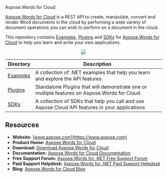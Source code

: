 Aspose.Words for Cloud

[Aspose.Words for Cloud](https://www.aspose.com/products/words/cloud) is a REST API to create, manipulate, convert and render Word documents in the cloud by performing a wide variety of document operations you can wish to perform on a document in the cloud.

This repository contains [Examples](Examples), [Plugins](Plugins) and [SDKs](SDKs) for [Aspose.Words for Cloud](https://www.aspose.com/products/words/cloud) to help you learn and write your own applications.


<p align="center">
  <a title="Download complete Aspose.Words for Cloud source code" href="https://github.com/aspose-words/Aspose.Words-for-Cloud/archive/master.zip">
	<img src="http://i.imgur.com/hwNhrGZ.png" />
  </a>
</p>

Directory | Description
--------- | -----------
[Examples](Examples)  | A collection of .NET examples that help you learn and explore the API features
[Plugins](Plugins)  | Standalone Plugins that will demonstrate one or multiple features on Aspose.Words for Cloud
[SDKs](SDKs)  | A collection of SDKs that help you call and use Aspose Cloud API features in your applications

## Resources
+ **Website:** [www.aspose.com](https://www.aspose.com)
+ **Product Home:** [Aspose.Words for Cloud](https://www.aspose.com/products/words/cloud)
+ **Download:** [Download Aspose.Words for Cloud](https://downloads.aspose.com/words/cloud)
+ **Documentation:** [Aspose.Words for Cloud Documentation](https://docs.aspose.com//display/wordscloud/Home)
+ **Free Support Forum:** [Aspose.Words for .NET Free Support Forum](https://forum.aspose.com/c/words)
+ **Paid Support Helpdesk:** [Aspose.Words for .NET Paid Support Helpdesk](https://helpdesk.aspose.com/)
+ **Blog:** [Aspose.Words for Cloud Blog](https://blog.aspose.com/category/aspose-products/aspose-words-product-family/)
